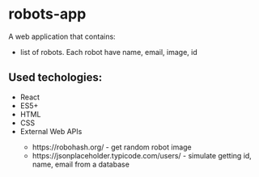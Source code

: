 # robots-app
A web application that contains:
<ul>
  <li>list of robots. Each robot have name, email, image, id</li>
</ul>

<h2>Used techologies:</h2>
<ul>
  <li>React</li>
  <li>ES5+</li>
  <li>HTML</li>
  <li>CSS</li>
  <li>External Web APIs</li>
    <ul>
      <li>https://robohash.org/  - get random robot image</li>
      <li>https://jsonplaceholder.typicode.com/users/ - simulate getting id, name, email from a database</li>
    </ul>
</ul>

